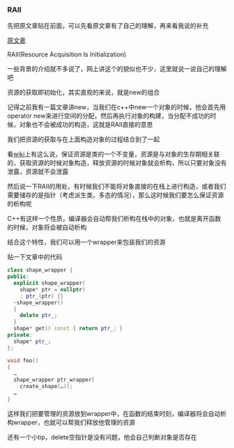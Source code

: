 ### RAII

先把原文章贴在前面，可以先看原文章有了自己的理解，再来看我说的补充

[原文章](https://time.geekbang.org/column/article/169225)

RAII(Resource Acquisition Is Initialization)

一些背景的介绍就不多说了，网上讲这个的貌似也不少，这里就说一说自己的理解吧

资源的获取即初始化，其实直观的来说，就是new的组合

记得之前我有一篇文章讲new，当我们在c++中new一个对象的时候，他会首先用operator new来进行空间的分配，然后再执行对象的构建，当分配不成功的时候，对象也不会被成功的构造，这就是RAII直接的意思

我们把资源的获取与在上面构造对象的过程结合到了一起

看[wiki](https://en.wikipedia.org/wiki/Resource_acquisition_is_initialization)上有这么说，保证资源是类的一个不变量，资源是与对象的生存期相关联的，获取资源的时候对象构造，释放资源的时候对象就会析构，所以只要对象没有泄露，资源就不会泄露

然后说一下RAII的用处，有时候我们不能将对象直接的在栈上进行构造，或者我们需要储存的是指针（考虑派生类，多态的情况），那么这时候我们要怎么保证资源的析构呢

C++有这样一个性质，编译器会自动帮我们析构在栈中的对象，也就是离开函数的时候，对象将会被自动析构

结合这个特性，我们可以用一个wrapper来包装我们的资源

贴一下文章中的代码

```cpp
class shape_wrapper {
public:
  explicit shape_wrapper(
    shape* ptr = nullptr)
    : ptr_(ptr) {}
  ~shape_wrapper()
  {
    delete ptr_;
  }
  shape* get() const { return ptr_; }
private:
  shape* ptr_;
};

void foo()
{
  …
  shape_wrapper ptr_wrapper(
    create_shape(…));
  …
}
```

这样我们把要管理的资源放到wrapper中，在函数的结束时刻，编译器将会自动析构wrapper，也就可以帮我们释放他管理的资源

还有一个小tip，delete空指针是没有问题，他会自己判断对象是否存在